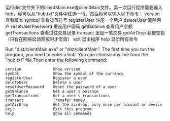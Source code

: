 运行dist文件夹下的clientMain.exe或clientMain文件。第一次运行程序需要输入hub，你可以从"hub.txt"文件中任选一行。然后你可以输入以下命令：
    version              查看版本
    symbol               查看货币符号
    registerUser         注册一个用户
    deleteUser           删除用户
    resetUserPassword    重设用户密码
    getBalance           查看用户余额
    getTransactions      查看过往交易记录
    transact             发起一笔交易
    getAirDrop           获取空投（只有在网络启动空投时才有效）
    exit                 退出程序
    help                 显示所有命令

Run "dist/clientMain.exe" or "dist/clientMain". The first time you run the program, you need to enter a hub. You can choose any line from the "hub.txt" file.Then enter the following command:

    version              Show version
    symbol               Show the symbol of the currency
    registerUser         Register a user
    deleteUser           Delete a user
    resetUserPassword    Reset the password of a user
    getBalance           Get a user's balance
    getTransactions      Get a user's transactions
    transact             Transfer money
    getAirDrop           Get the airdrop, only once per account or device
    exit                 Exit this program
    help                 Show all commands
